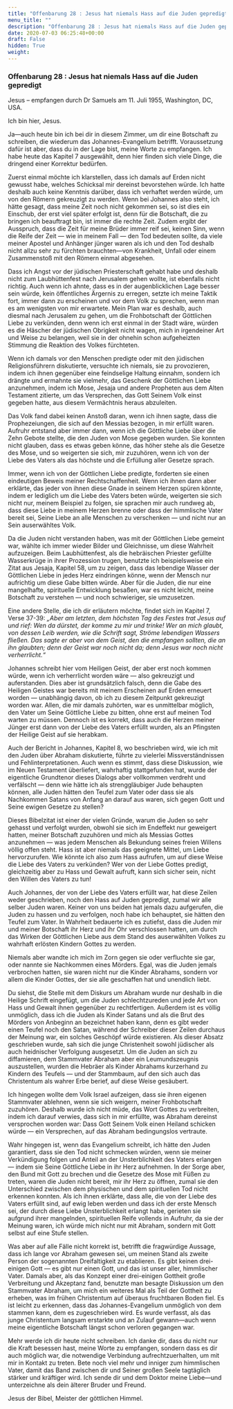 ```yaml
---
title: "Offenbarung 28 : Jesus hat niemals Hass auf die Juden gepredigt"
menu_title: ""
description: "Offenbarung 28 : Jesus hat niemals Hass auf die Juden gepredigt"
date: 2020-07-03 06:25:48+00:00
draft: False
hidden: True
weight:
---
```

### Offenbarung 28 : Jesus hat niemals Hass auf die Juden gepredigt

Jesus – empfangen durch Dr Samuels am 11. Juli 1955, Washington, DC, USA.

Ich bin hier, Jesus.

Ja—auch heute bin ich bei dir in diesem Zimmer, um dir eine Botschaft zu schreiben, die wiederum das Johannes-Evangelium betrifft. Voraussetzung dafür ist aber, dass du in der Lage bist, meine Worte zu empfangen. Ich habe heute das Kapitel 7 ausgewählt, denn hier finden sich viele Dinge, die dringend einer Korrektur bedürfen.

Zuerst einmal möchte ich klarstellen, dass ich damals auf Erden nicht gewusst habe, welches Schicksal mir dereinst bevorstehen würde. Ich hatte deshalb auch keine Kenntnis darüber, dass ich verhaftet werden würde, um von den Römern gekreuzigt zu werden. Wenn bei Johannes also steht, ich hätte gesagt, dass meine Zeit noch nicht gekommen sei, so ist dies ein Einschub, der erst viel später erfolgt ist, denn für die Botschaft, die zu bringen ich beauftragt bin, ist immer die rechte Zeit. Zudem ergibt der Ausspruch, dass die Zeit für meine Brüder immer reif sei, keinen Sinn, wenn die Reife der Zeit — wie in meinem Fall — den Tod bedeuten sollte, da viele meiner Apostel und Anhänger jünger waren als ich und den Tod deshalb nicht allzu sehr zu fürchten brauchten—von Krankheit, Unfall oder einem Zusammenstoß mit den Römern einmal abgesehen.

Dass ich Angst vor der jüdischen Priesterschaft gehabt habe und deshalb nicht zum Laubhüttenfest nach Jerusalem gehen wollte, ist ebenfalls nicht richtig. Auch wenn ich ahnte, dass es in der augenblicklichen Lage besser sein würde, kein öffentliches Ärgernis zu erregen, setzte ich meine Taktik fort, immer dann zu erscheinen und vor dem Volk zu sprechen, wenn man es am wenigsten von mir erwartete. Mein Plan war es deshalb, auch diesmal nach Jerusalem zu gehen, um die Frohbotschaft der Göttlichen Liebe zu verkünden, denn wenn ich erst einmal in der Stadt wäre, würden es die Häscher der jüdischen Obrigkeit nicht wagen, mich in irgendeiner Art und Weise zu belangen, weil sie in der ohnehin schon aufgeheizten Stimmung die Reaktion des Volkes fürchteten.

Wenn ich damals vor den Menschen predigte oder mit den jüdischen Religionsführern diskutierte, versuchte ich niemals, sie zu provozieren, indem ich ihnen gegenüber eine feindselige Haltung einnahm, sondern ich drängte und ermahnte sie vielmehr, das Geschenk der Göttlichen Liebe anzunehmen, indem ich Mose, Jesaja und andere Propheten aus dem Alten Testament zitierte, um das Versprechen, das Gott Seinem Volk einst gegeben hatte, aus diesem Vermächtnis heraus abzuleiten.  

Das Volk fand dabei keinen Anstoß daran, wenn ich ihnen sagte, dass die Prophezeiungen, die sich auf den Messias bezogen, in mir erfüllt waren. Aufruhr entstand aber immer dann, wenn ich die Göttliche Liebe über die Zehn Gebote stellte, die den Juden von Mose gegeben wurden. Sie konnten nicht glauben, dass es etwas geben könne, das höher stehe als die Gesetze des Mose, und so weigerten sie sich, mir zuzuhören, wenn ich von der Liebe des Vaters als das höchste und die Erfüllung aller Gesetze sprach.  

Immer, wenn ich von der Göttlichen Liebe predigte, forderten sie einen eindeutigen Beweis meiner Rechtschaffenheit. Wenn ich ihnen dann aber erklärte, das jeder von ihnen diese Gnade in seinem Herzen spüren könnte, indem er lediglich um die Liebe des Vaters beten würde, weigerten sie sich nicht nur, meinem Beispiel zu folgen, sie sprachen mir auch rundweg ab, dass diese Liebe in meinem Herzen brenne oder dass der himmlische Vater bereit sei, Seine Liebe an alle Menschen zu verschenken — und nicht nur an Sein auserwähltes Volk.  

Da die Juden nicht verstanden haben, was mit der Göttlichen Liebe gemeint war, wählte ich immer wieder Bilder und Gleichnisse, um diese Wahrheit aufzuzeigen. Beim Laubhüttenfest, als die hebräischen Priester gefüllte Wasserkrüge in ihrer Prozession trugen, benutzte ich beispielsweise ein Zitat aus Jesaja, Kapitel 58, um zu zeigen, dass das lebendige Wasser der Göttlichen Liebe in jedes Herz eindringen könne, wenn der Mensch nur aufrichtig um diese Gabe bitten würde. Aber für die Juden, die nur eine mangelhafte, spirituelle Entwicklung besaßen, war es nicht leicht, meine Botschaft zu verstehen — und noch schwieriger, sie umzusetzen.  

Eine andere Stelle, die ich dir erläutern möchte, findet sich im Kapitel 7, Verse 37-39:  *„Aber am letzten, dem höchsten Tag des Festes trat Jesus auf und rief: Wen da dürstet, der komme zu mir und trinke! Wer an mich glaubt, von dessen Leib werden, wie die Schrift sagt, Ströme lebendigen Wassers fließen. Das sagte er aber von dem Geist, den die empfangen sollten, die an ihn glaubten; denn der Geist war noch nicht da; denn Jesus war noch nicht verherrlicht.“*

Johannes schreibt hier vom Heiligen Geist, der aber erst noch kommen würde, wenn ich verherrlicht worden wäre — also gekreuzigt und auferstanden. Dies aber ist grundsätzlich falsch, denn die Gabe des Heiligen Geistes war bereits mit meinem Erscheinen auf Erden erneuert worden — unabhängig davon, ob ich zu diesem Zeitpunkt gekreuzigt worden war. Allen, die mir damals zuhörten, war es unmittelbar möglich, den Vater um Seine Göttliche Liebe zu bitten, ohne erst auf meinen Tod warten zu müssen. Dennoch ist es korrekt, dass auch die Herzen meiner Jünger erst dann von der Liebe des Vaters erfüllt wurden, als an Pfingsten der Heilige Geist auf sie herabkam.  

Auch der Bericht in Johannes, Kapitel 8, wo beschrieben wird, wie ich mit den Juden über Abraham diskutierte, führte zu vielerlei Missverständnissen und Fehlinterpretationen. Auch wenn es stimmt, dass diese Diskussion, wie im Neuen Testament überliefert, wahrhaftig stattgefunden hat, wurde der eigentliche Grundtenor dieses Dialogs aber vollkommen verdreht und verfälscht — denn wie hätte ich als strenggläubiger Jude behaupten können, alle Juden hätten den Teufel zum Vater oder dass sie als Nachkommen Satans von Anfang an darauf aus waren, sich gegen Gott und Seine ewigen Gesetze zu stellen?

Dieses Bibelzitat ist einer der vielen Gründe, warum die Juden so sehr gehasst und verfolgt wurden, obwohl sie sich im Endeffekt nur geweigert hatten, meiner Botschaft zuzuhören und mich als Messias Gottes anzunehmen — was jedem Menschen als Bekundung seines freien Willens völlig offen steht. Hass ist aber niemals das geeignete Mittel, um Liebe hervorzurufen. Wie könnte ich also zum Hass aufrufen, um auf diese Weise die Liebe des Vaters zu verkünden? Wer von der Liebe Gottes predigt, gleichzeitig aber zu Hass und Gewalt aufruft, kann sich sicher sein, nicht den Willen des Vaters zu tun!

Auch Johannes, der von der Liebe des Vaters erfüllt war, hat diese Zeilen weder geschrieben, noch den Hass auf Juden gepredigt, zumal wir alle selber Juden waren. Keiner von uns beiden hat jemals dazu aufgerufen, die Juden zu hassen und zu verfolgen, noch habe ich behauptet, sie hätten den Teufel zum Vater. In Wahrheit bedauerte ich es zutiefst, dass die Juden mir und meiner Botschaft ihr Herz und ihr Ohr verschlossen hatten, um durch das Wirken der Göttlichen Liebe aus dem Stand des auserwählten Volkes zu wahrhaft erlösten Kindern Gottes zu werden.  

Niemals aber wandte ich mich im Zorn gegen sie oder verfluchte sie gar, oder nannte sie Nachkommen eines Mörders. Egal, was die Juden jemals verbrochen hatten, sie waren nicht nur die Kinder Abrahams, sondern vor allem die Kinder Gottes, der sie alle geschaffen hat und unendlich liebt.

Du siehst, die Stelle mit dem Diskurs um Abraham wurde nur deshalb in die Heilige Schrift eingefügt, um die Juden schlechtzureden und jede Art von Hass und Gewalt ihnen gegenüber zu rechtfertigen. Außerdem ist es völlig unmöglich, dass ich die Juden als Kinder Satans und als die Brut des Mörders von Anbeginn an bezeichnet haben kann, denn es gibt weder einen Teufel noch den Satan, während der Schreiber dieser Zeilen durchaus der Meinung war, ein solches Geschöpf würde existieren. Als dieser Absatz geschrieben wurde, sah sich die junge Christenheit sowohl jüdischer als auch heidnischer Verfolgung ausgesetzt. Um die Juden an sich zu diffamieren, dem Stammvater Abraham aber ein Leumundszeugnis auszustellen, wurden die Hebräer als Kinder Abrahams kurzerhand zu Kindern des Teufels — und der Stammbaum, auf den sich auch das Christentum als wahrer Erbe berief, auf diese Weise gesäubert.

Ich hingegen wollte dem Volk Israel aufzeigen, dass sie ihren eigenen Stammvater ablehnen, wenn sie sich weigern, meiner Frohbotschaft zuzuhören. Deshalb wurde ich nicht müde, das Wort Gottes zu verbreiten, indem ich darauf verwies, dass sich in mir erfüllte, was Abraham dereinst versprochen worden war: Dass Gott Seinem Volk einen Heiland schicken würde — ein Versprechen, auf das Abraham bedingungslos vertraute.

Wahr hingegen ist, wenn das Evangelium schreibt, ich hätte den Juden garantiert, dass sie den Tod nicht schmecken würden, wenn sie meiner Verkündigung folgen und Anteil an der Unsterblichkeit des Vaters erlangen — indem sie Seine Göttliche Liebe in ihr Herz aufnehmen. In der Sorge aber, den Bund mit Gott zu brechen und die Gesetze des Mose mit Füßen zu treten, waren die Juden nicht bereit, mir ihr Herz zu öffnen, zumal sie den Unterschied zwischen dem physischen und dem spirituellen Tod nicht erkennen konnten. Als ich ihnen erklärte, dass alle, die von der Liebe des Vaters erfüllt sind, auf ewig leben werden und dass ich der erste Mensch sei, der durch diese Liebe Unsterblichkeit erlangt habe, gerieten sie aufgrund ihrer mangelnden, spirituellen Reife vollends in Aufruhr, da sie der Meinung waren, ich würde mich nicht nur mit Abraham, sondern mit Gott selbst auf eine Stufe stellen.

Was aber auf alle Fälle nicht korrekt ist, betrifft die fragwürdige Aussage, dass ich lange vor Abraham gewesen sei, um meinen Stand als zweite Person der sogenannten Dreifaltigkeit zu etablieren. Es gibt keinen drei-einigen Gott — es gibt nur einen Gott, und das ist unser aller, himmlischer Vater. Damals aber, als das Konzept einer drei-einigen Gottheit große Verbreitung und Akzeptanz fand, benutzte man besagte Diskussion um den Stammvater Abraham, um mich ein weiteres Mal als Teil der Gottheit zu erheben, was im frühen Christentum auf überaus fruchtbaren Boden fiel. Es ist leicht zu erkennen, dass das Johannes-Evangelium unmöglich von dem stammen kann, dem es zugeschrieben wird. Es wurde verfasst, als das junge Christentum langsam erstarkte und an Zulauf gewann—auch wenn meine eigentliche Botschaft längst schon verloren gegangen war.  

Mehr werde ich dir heute nicht schreiben. Ich danke dir, dass du nicht nur die Kraft besessen hast, meine Worte zu empfangen, sondern dass es dir auch möglich war, die notwendige Verbindung aufrechtzuerhalten, um mit mir in Kontakt zu treten. Bete noch viel mehr und inniger zum himmlischen Vater, damit das Band zwischen dir und Seiner großen Seele tagtäglich stärker und kräftiger wird. Ich sende dir und dem Doktor meine Liebe—und unterzeichne als dein älterer Bruder und Freund.

Jesus der Bibel, Meister der göttlichen Himmel.
